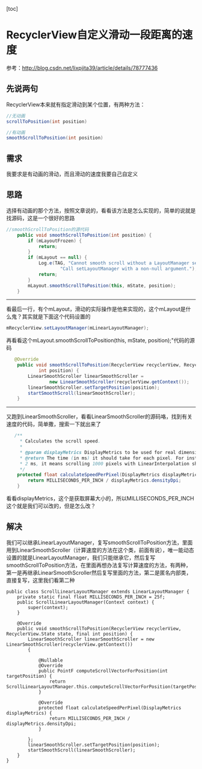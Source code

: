 [toc]

# RecyclerView自定义滑动一段距离的速度
参考：http://blog.csdn.net/lixpjita39/article/details/78777436
## 先说两句
RecyclerView本来就有指定滑动到某个位置，有两种方法：
~~~java
//无动画
scrollToPosition(int position)

//有动画
smoothScrollToPosition(int position)
~~~
## 需求
我要求是有动画的滑动，而且滑动的速度我要自己自定义
## 思路
选择有动画的那个方法，按照文章说的，看看该方法是怎么实现的，简单的说就是找源码，这是一个很好的思路
~~~java
//smoothScrollToPosition的源代码
    public void smoothScrollToPosition(int position) {
        if (mLayoutFrozen) {
            return;
        }
        if (mLayout == null) {
            Log.e(TAG, "Cannot smooth scroll without a LayoutManager set. " +
                    "Call setLayoutManager with a non-null argument.");
            return;
        }
        mLayout.smoothScrollToPosition(this, mState, position);
    }
~~~

---
看最后一行，有个mLayout，滑动的实际操作是他来实现的，这个mLayout是什么鬼？其实就是下面这个代码设置的
~~~java
mRecyclerView.setLayoutManager(mLinearLayoutManager); 
~~~

再看看这个mLayout.smoothScrollToPosition(this, mState, position);"代码的源码
~~~java
   @Override
    public void smoothScrollToPosition(RecyclerView recyclerView, RecyclerView.State state,
            int position) {
        LinearSmoothScroller linearSmoothScroller =
                new LinearSmoothScroller(recyclerView.getContext());
        linearSmoothScroller.setTargetPosition(position);
        startSmoothScroll(linearSmoothScroller);
    }
~~~
---
又跑到LinearSmoothScroller，看看LinearSmoothScroller的源码咯，找到有关速度的代码，简单撒，搜索一下就出来了
~~~java
   /**
     * Calculates the scroll speed.
     *
     * @param displayMetrics DisplayMetrics to be used for real dimension calculations
     * @return The time (in ms) it should take for each pixel. For instance, if returned value is
     * 2 ms, it means scrolling 1000 pixels with LinearInterpolation should take 2 seconds.
     */
    protected float calculateSpeedPerPixel(DisplayMetrics displayMetrics) {
        return MILLISECONDS_PER_INCH / displayMetrics.densityDpi;
    }
~~~

看看displayMetrics，这个是获取屏幕大小的，所以MILLISECONDS_PER_INCH这个就是我们可以改的，但是怎么改？
## 解决
我们可以继承LinearLayoutManager，复写smoothScrollToPosition方法，里面用到LinearSmoothScroller（计算速度的方法在这个类，前面有说），唯一能动态设置的就是LinearLayoutManager，我们只能继承它，然后复写smoothScrollToPosition方法，在里面再想办法复写计算速度的方法，有两种，第一是再继承LinearSmoothScroller然后复写里面的方法，第二是匿名内部类，直接复写，这里我们看第二种
~~~
public class ScrollLinearLayoutManager extends LinearLayoutManager {
    private static final float MILLISECONDS_PER_INCH = 25f;
    public ScrollLinearLayoutManager(Context context) {
        super(context);
    }

    @Override
    public void smoothScrollToPosition(RecyclerView recyclerView, RecyclerView.State state, final int position) {
        LinearSmoothScroller linearSmoothScroller = new LinearSmoothScroller(recyclerView.getContext())
        {

            @Nullable
            @Override
            public PointF computeScrollVectorForPosition(int targetPosition) {
                return ScrollLinearLayoutManager.this.computeScrollVectorForPosition(targetPosition);
            }

            @Override
            protected float calculateSpeedPerPixel(DisplayMetrics displayMetrics) {
                return MILLISECONDS_PER_INCH / displayMetrics.densityDpi;
            }

        };
        linearSmoothScroller.setTargetPosition(position);
        startSmoothScroll(linearSmoothScroller);
    }
}
~~~